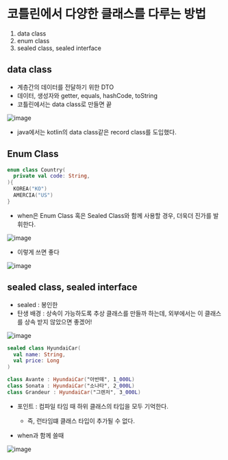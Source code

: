 # 코틀린에서 다양한 클래스를 다루는 방법

1. data class
2. enum class
3. sealed class, sealed interface

## data class
+ 계층간의 데이터를 전달하기 위한 DTO
+ 데이터, 생성자와 getter, equals, hashCode, toString
+ 코틀린에서는 data class로 만들면 끝

![image](https://user-images.githubusercontent.com/49984996/210175578-caeae660-c812-4c58-b806-611f8432e0d9.png)

+ java에서는 kotlin의 data class같은 record class를 도입했다.

## Enum Class

```kotlin
enum class Country(
  private val code: String,
){
  KOREA("KO")
  AMERCIA("US")
}
```

+ when은 Enum Class 혹은 Sealed Class와 함께 사용할 경우, 더욱더 진가를 발휘한다.

![image](https://user-images.githubusercontent.com/49984996/210175657-5cfa7bbc-8a0b-44e9-8521-9282988dc843.png)

+ 이렇게 쓰면 좋다

![image](https://user-images.githubusercontent.com/49984996/210175694-b637fba3-fa7e-4293-a744-e78488634a9d.png)

## sealed class, sealed interface
+ sealed : 봉인한
+ 탄생 배경 : 상속이 가능하도록 추상 클래스를 만들까 하는데, 외부에서는 이 클래스를 상속 받지 않았으면 좋겠어!

![image](https://user-images.githubusercontent.com/49984996/210175786-199c5447-dba3-4c91-8634-1856f0f05f7f.png)

```kotlin
sealed class HyundaiCar(
  val name: String,
  val price: Long
)

class Avante : HyundaiCar("아반떼", 1_000L)
class Sonata : HyundaiCar("소나타", 2_000L)
class Grandeur : HyundaiCar("그렌저", 3_000L)
```

+ 포인트 : 컴파일 타임 때 하위 클래스의 타입을 모두 기억한다.
  - 즉, 런타임떄 클래스 타입이 추가될 수 없다.

+ when과 함께 쓸때 

![image](https://user-images.githubusercontent.com/49984996/210175891-74ed7052-0db9-4445-9499-e12a6d1d5764.png)

